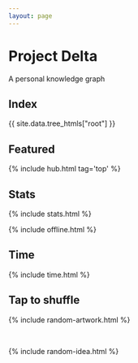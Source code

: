 ```yaml
---
layout: page
---
```



# Project Delta 

A personal knowledge graph   

## Index

<div style="margin-top:1rem">
{{ site.data.tree_htmls["root"] }}
</div>

## Featured

{% include hub.html tag='top' %}


## Stats 

{% include stats.html  %}

{% include offline.html  %}

## Time 

{% include time.html %}

## Tap to shuffle   

{% include random-artwork.html %}

<br>

{% include random-idea.html %}


<br>

